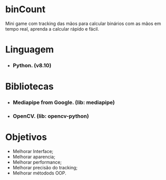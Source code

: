 <h1>binCount</h1>
<div>
  Mini game com tracking das mãos para calcular binários com as mãos em tempo real, aprenda a calcular rápido e fácil.
</div>

<h1>Linguagem</h1>
<div>
  <ul>
    <li>
      <h3>Python. (v8.10)</h3>
    </li>
  </ul>
</div>

<h1>Bibliotecas</h1>
<div>
  <ul>
    <li>
      <h3>Mediapipe from Google. (lib: mediapipe)</h3>
    </li>
    <li>
      <h3>OpenCV. (lib: opencv-python)</h3>
    </li>
  </ul>
</div>

<h1>Objetivos</h1>
<div>
  <ul>
    <li>Melhorar Interface;</li>
    <li>Melhorar aparencia;</li>
    <li>Melhorar performance;</li>
    <li>Melhorar precisão do tracking;</li>
    <li>Melhorar métodods OOP.</li>
  </ul>
</div>
